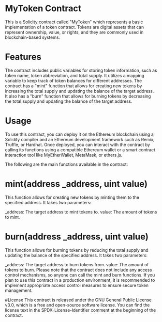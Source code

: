 # MyToken Contract
This is a Solidity contract called "MyToken" which represents a basic implementation of a token contract. Tokens are digital assets that can represent ownership, value, or rights, and they are commonly used in blockchain-based systems.

# Features
The contract includes public variables for storing token information, such as token name, token abbreviation, and total supply. It utilizes a mapping variable to keep track of token balances for different addresses. The contract has a "mint" function that allows for creating new tokens by increasing the total supply and updating the balance of the target address. It also has a "burn" function that allows for burning tokens by decreasing the total supply and updating the balance of the target address.

# Usage
To use this contract, you can deploy it on the Ethereum blockchain using a Solidity compiler and an Ethereum development framework such as Remix, Truffle, or Hardhat. Once deployed, you can interact with the contract by calling its functions using a compatible Ethereum wallet or a smart contract interaction tool like MyEtherWallet, MetaMask, or ethers.js.

The following are the main functions available in the contract:

# mint(address _address, uint value)
This function allows for creating new tokens by minting them to the specified address. It takes two parameters:

_address: The target address to mint tokens to. value: The amount of tokens to mint.

# burn(address _address, uint value)
This function allows for burning tokens by reducing the total supply and updating the balance of the specified address. It takes two parameters:

_address: The target address to burn tokens from. value: The amount of tokens to burn. Please note that the contract does not include any access control mechanisms, so anyone can call the mint and burn functions. If you plan to use this contract in a production environment, it is recommended to implement appropriate access control measures to ensure secure token management.

#License
This contract is released under the GNU General Public License v3.0, which is a free and open-source software license. You can find the license text in the SPDX-License-Identifier comment at the beginning of the contract.
